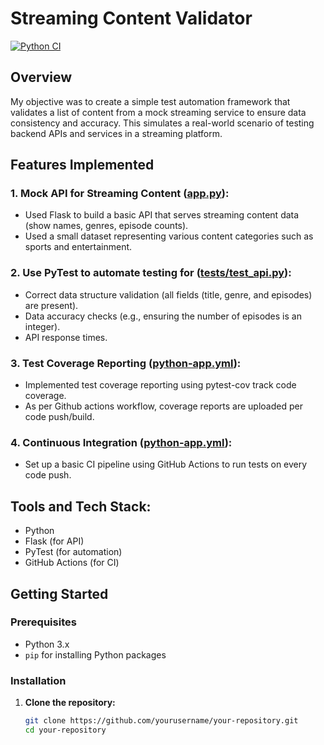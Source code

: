 # Streaming Content Validator

[![Python CI](https://github.com/adisoundsgood/streaming-content-validator/actions/workflows/python-app.yml/badge.svg?branch=main)](https://github.com/adisoundsgood/streaming-content-validator/actions/workflows/python-app.yml)

## Overview

My objective was to create a simple test automation framework that validates a list of content from a mock streaming service to ensure data consistency and accuracy. This simulates a real-world scenario of testing backend APIs and services in a streaming platform.

## Features Implemented

### 1. Mock API for Streaming Content ([app.py]((https://github.com/adisoundsgood/streaming-content-validator/blob/main/app.py))):
- Used Flask to build a basic API that serves streaming content data (show names, genres, episode counts).
- Used a small dataset representing various content categories such as sports and entertainment.

### 2. Use PyTest to automate testing for ([tests/test_api.py](https://github.com/adisoundsgood/streaming-content-validator/blob/main/tests/test_api.py)):
- Correct data structure validation (all fields (title, genre, and episodes) are present).
- Data accuracy checks (e.g., ensuring the number of episodes is an integer).
- API response times.
  
### 3. Test Coverage Reporting ([python-app.yml](https://github.com/adisoundsgood/streaming-content-validator/blob/main/.github/workflows/python-app.yml)):
- Implemented test coverage reporting using pytest-cov track code coverage.
- As per Github actions workflow, coverage reports are uploaded per code push/build.
  
### 4. Continuous Integration ([python-app.yml](https://github.com/adisoundsgood/streaming-content-validator/blob/main/.github/workflows/python-app.yml)):
- Set up a basic CI pipeline using GitHub Actions to run tests on every code push.

## Tools and Tech Stack:
- Python
- Flask (for API)
- PyTest (for automation)
- GitHub Actions (for CI)

## Getting Started

### Prerequisites

- Python 3.x
- `pip` for installing Python packages

### Installation

1. **Clone the repository:**

   ```bash
   git clone https://github.com/yourusername/your-repository.git
   cd your-repository

